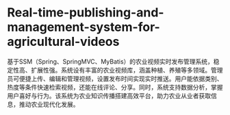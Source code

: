 # Real-time-publishing-and-management-system-for-agricultural-videos
基于SSM（Spring、SpringMVC、MyBatis）的农业视频实时发布管理系统，稳定性高、扩展性强。系统设有丰富的农业视频库，涵盖种植、养殖等多领域。管理员可便捷上传、编辑和管理视频，设置发布时间实现实时推送。用户能依据类别、热度等条件快速检索视频，还能在线评论、分享。同时，系统支持数据分析，掌握用户喜好与行为。该系统为农业知识传播搭建高效平台，助力农业从业者获取信息，推动农业现代化发展。 
